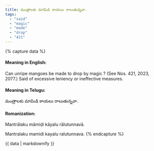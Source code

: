 ```yaml
---
title: మంత్రాలకు మామిడి కాయలు రాలుతున్నవా.
tags:
  - "said"
  - "magic"
  - "made"
  - "drop"
  - "421"
---
```


{% capture data %}
#### Meaning in English:
Can unripe mangoes be made to drop by magic ?
(See Nos. 421, 2023, 2077.)
Said of excessive leniency or ineffective measures.

#### Meaning in Telugu:
మంత్రాలకు మామిడి కాయలు రాలుతున్నవా.

#### Romanization:
Mantrālaku māmiḍi kāyalu rālutunnavā.

Mantralaku mamidi kayalu ralutunnava.
{% endcapture %}

{{ data | markdownify }}

